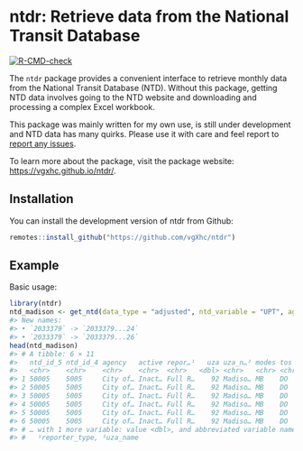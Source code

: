 
<!-- README.md is generated from README.Rmd. Please edit that file -->

# ntdr: Retrieve data from the National Transit Database

<!-- badges: start -->

[![R-CMD-check](https://github.com/vgXhc/ntdr/actions/workflows/R-CMD-check.yaml/badge.svg)](https://github.com/vgXhc/ntdr/actions/workflows/R-CMD-check.yaml)
<!-- badges: end -->

The `ntdr` package provides a convenient interface to retrieve monthly
data from the National Transit Database (NTD). Without this package,
getting NTD data involves going to the NTD website and downloading and
processing a complex Excel workbook.

This package was mainly written for my own use, is still under
development and NTD data has many quirks. Please use it with care and
feel report to [report any
issues](https://github.com/vgXhc/ntdr/issues).

To learn more about the package, visit the package website:
<https://vgxhc.github.io/ntdr/>.

## Installation

You can install the development version of ntdr from Github:

``` r
remotes::install_github("https://github.com/vgXhc/ntdr")
```

## Example

Basic usage:

``` r
library(ntdr)
ntd_madison <- get_ntd(data_type = "adjusted", ntd_variable = "UPT", agency = "City of Madison", modes = "MB")
#> New names:
#> • `2033379` -> `2033379...24`
#> • `2033379` -> `2033379...26`
head(ntd_madison)
#> # A tibble: 6 × 11
#>   ntd_id_5 ntd_id_4 agency   active repor…¹   uza uza_n…² modes tos   month     
#>   <chr>    <chr>    <chr>    <chr>  <chr>   <dbl> <chr>   <chr> <chr> <date>    
#> 1 50005    5005     City of… Inact… Full R…    92 Madiso… MB    DO    2002-01-01
#> 2 50005    5005     City of… Inact… Full R…    92 Madiso… MB    DO    2002-02-01
#> 3 50005    5005     City of… Inact… Full R…    92 Madiso… MB    DO    2002-03-01
#> 4 50005    5005     City of… Inact… Full R…    92 Madiso… MB    DO    2002-04-01
#> 5 50005    5005     City of… Inact… Full R…    92 Madiso… MB    DO    2002-05-01
#> 6 50005    5005     City of… Inact… Full R…    92 Madiso… MB    DO    2002-06-01
#> # … with 1 more variable: value <dbl>, and abbreviated variable names
#> #   ¹​reporter_type, ²​uza_name
```
